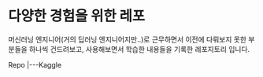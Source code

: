 # 다양한 경험을 위한 레포

머신러닝 엔지니어(거의 딥러닝 엔지니어지만..)로 근무하면서 이전에 다뤄보지 못한 부분들을 하나씩 건드려보고, 사용해보면서 학습한 내용들을 기록한 레포지토리 입니다.

Repo
  |---Kaggle